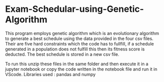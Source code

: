 # Exam-Schedular-using-Genetic-Algorithm

This program employs genetic algorithm which is an evolutionary algorithm to generate a best schedule using the data provided in the four csv files.
Their are five hard constraints which the code has to fullfill, if a schedule generated in a population does not fulfill this then its fitness score is deducted.
The best schedule is stored in a new csv file.

To run this unzip these files in the same folder and then execute it in a jupyter  notebook or copy the code written in the notebook file and run it in VScode.
Libraries used : pandas and numpy
